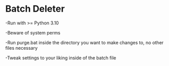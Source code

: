 # Batch Deleter

-Run with >= Python 3.10

-Beware of system perms

-Run purge.bat inside the directory you want to make changes to, no other files necessary

-Tweak settings to your liking inside of the batch file

